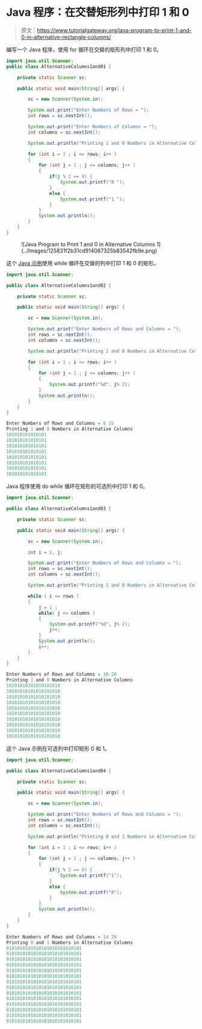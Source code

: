 # Java 程序：在交替矩形列中打印 1 和 0 

> 原文：<https://www.tutorialgateway.org/java-program-to-print-1-and-0-in-alternative-rectangle-columns/>

编写一个 Java 程序，使用 for 循环在交替的矩形列中打印 1 和 0。

```java
import java.util.Scanner;
public class AlternativeColumns1and01 {

	private static Scanner sc;

	public static void main(String[] args) {

		sc = new Scanner(System.in);	

		System.out.print("Enter Numbers of Rows = ");
		int rows = sc.nextInt();

		System.out.print("Enter Numbers of Columns = ");
		int columns = sc.nextInt();

		System.out.println("Printing 1 and 0 Numbers in Alternative Columns");

		for (int i = 1 ; i <= rows; i++ ) 
		{
			for (int j = 1 ; j <= columns; j++ ) 	
			{
				if(j % 2 == 0) {
					System.out.printf("0 ");
				}
				else {
					System.out.printf("1 ");
				}
			}
			System.out.println();
		}
	}
}
```

<figure class="wp-block-image size-large">![Java Program to Print 1 and 0 in Alternative Columns 1](../Images/125831f2b31cd914087325b83542fb9e.png)</figure>

这个 [Java 示例](https://www.tutorialgateway.org/learn-java-programs/)使用 while 循环在交替的列中打印 1 和 0 的矩形。

```java
import java.util.Scanner;

public class AlternativeColumns1and02 {

	private static Scanner sc;

	public static void main(String[] args) {

		sc = new Scanner(System.in);	

		System.out.print("Enter Numbers of Rows and Columns = ");
		int rows = sc.nextInt();
		int columns = sc.nextInt();

		System.out.println("Printing 1 and 0 Numbers in Alternative Columns");

		for (int i = 1 ; i <= rows; i++ ) 
		{
			for (int j = 1 ; j <= columns; j++ ) 	
			{
				System.out.printf("%d", j% 2);
			}
			System.out.println();
		}
	}
}
```

```java
Enter Numbers of Rows and Columns = 8 15
Printing 1 and 0 Numbers in Alternative Columns
101010101010101
101010101010101
101010101010101
101010101010101
101010101010101
101010101010101
101010101010101
101010101010101
```

Java 程序使用 do while 循环在矩形的可选列中打印 1 和 0。

```java
import java.util.Scanner;

public class AlternativeColumns1and03 {

	private static Scanner sc;

	public static void main(String[] args) {

		sc = new Scanner(System.in);	

		int i = 1, j;

		System.out.print("Enter Numbers of Rows and Columns = ");
		int rows = sc.nextInt();
		int columns = sc.nextInt();

		System.out.println("Printing 1 and 0 Numbers in Alternative Columns");

		while ( i <= rows ) 
		{
			j = 1 ;
			while( j <= columns ) 	
			{
				System.out.printf("%d", j% 2);
				j++;
			}
			System.out.println();
			i++;
		}
	}
}
```

```java
Enter Numbers of Rows and Columns = 10 20
Printing 1 and 0 Numbers in Alternative Columns
10101010101010101010
10101010101010101010
10101010101010101010
10101010101010101010
10101010101010101010
10101010101010101010
10101010101010101010
10101010101010101010
10101010101010101010
10101010101010101010
```

这个 Java 示例在可选列中打印矩形 0 和 1。

```java
import java.util.Scanner;

public class AlternativeColumns1and04 {

	private static Scanner sc;

	public static void main(String[] args) {

		sc = new Scanner(System.in);	

		System.out.print("Enter Numbers of Rows and Columns = ");
		int rows = sc.nextInt();
		int columns = sc.nextInt();

		System.out.println("Printing 0 and 1 Numbers in Alternative Columns");

		for (int i = 1 ; i <= rows; i++ ) 
		{
			for (int j = 1 ; j <= columns; j++ ) 	
			{
				if(j % 2 == 0) {
					System.out.printf("1");
				}
				else {
					System.out.printf("0");
				}
			}
			System.out.println();
		}
	}
}
```

```java
Enter Numbers of Rows and Columns = 14 28
Printing 0 and 1 Numbers in Alternative Columns
0101010101010101010101010101
0101010101010101010101010101
0101010101010101010101010101
0101010101010101010101010101
0101010101010101010101010101
0101010101010101010101010101
0101010101010101010101010101
0101010101010101010101010101
0101010101010101010101010101
0101010101010101010101010101
0101010101010101010101010101
0101010101010101010101010101
0101010101010101010101010101
0101010101010101010101010101
```